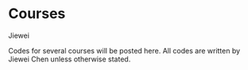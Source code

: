 # Courses
Jiewei

Codes for several courses will be posted here.
All codes are written by Jiewei Chen unless otherwise stated.
